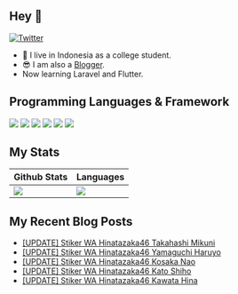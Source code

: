 ## Hey 👋

[![Twitter](https://img.shields.io/twitter/url/https/twitter.com/frelein_sama.svg?style=social&label=Follow%20me%20on%20Twitter)](https://twitter.com/frelein_sama)

- 🔭 I live in Indonesia as a college student.
- 😎 I am also a [Blogger](https://www.frelein.my.id).
- Now learning Laravel and Flutter.

## Programming Languages & Framework
![](https://img.shields.io/badge/html5-%23E34F26.svg?style=for-the-badge&logo=html5&logoColor=white) ![](https://img.shields.io/badge/css3-%231572B6.svg?style=for-the-badge&logo=css3&logoColor=white) ![](https://img.shields.io/badge/javascript-%23323330.svg?style=for-the-badge&logo=javascript&logoColor=%23F7DF1E) ![](https://img.shields.io/badge/php-%23777BB4.svg?style=for-the-badge&logo=php&logoColor=white) ![](https://img.shields.io/badge/SASS-hotpink.svg?style=for-the-badge&logo=SASS&logoColor=white) ![](https://img.shields.io/badge/tailwindcss-%2300A9BE.svg?style=for-the-badge&logo=tailwindcss&logoColor=white)

## My Stats
|Github Stats|Languages|
|---|---|
|[![](https://github-readme-stats.vercel.app/api?username=yusufadji)](https://github.com/yusufadji)|[![](https://github-readme-stats.vercel.app/api/top-langs/?username=yusufadji&layout=compact)](https://github.com/yusufadji)|

## My Recent Blog Posts
<!-- BLOG-POST-LIST:START -->
- [[UPDATE] Stiker WA Hinatazaka46 Takahashi Mikuni](https://www.frelein.my.id/2022/09/stiker-wa-hinatazaka46-takahashi-mikuni.html)
- [[UPDATE] Stiker WA Hinatazaka46 Yamaguchi Haruyo](https://www.frelein.my.id/2022/09/stiker-wa-hinatazaka46-yamaguchi-haruyo.html)
- [[UPDATE] Stiker WA Hinatazaka46 Kosaka Nao](https://www.frelein.my.id/2022/09/stiker-wa-hinatazaka46-kosaka-nao.html)
- [[UPDATE] Stiker WA Hinatazaka46 Kato Shiho](https://www.frelein.my.id/2022/07/stiker-wa-hinatazaka46-kato-shiho.html)
- [[UPDATE] Stiker WA Hinatazaka46 Kawata Hina](https://www.frelein.my.id/2022/09/stiker-wa-hinatazaka46-kawata-hina.html)
<!-- BLOG-POST-LIST:END -->
